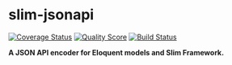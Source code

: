 # slim-jsonapi

[![Coverage Status][ico-code-coverage]][link-scrutinizer]
[![Quality Score][ico-code-quality]][link-scrutinizer]
[![Build Status][ico-build-status]][link-scrutinizer]

**A JSON API encoder for Eloquent models and Slim Framework.**

[ico-code-coverage]: https://img.shields.io/scrutinizer/coverage/g/carterzenk/slim-jsonapi.svg
[ico-code-quality]: https://scrutinizer-ci.com/g/carterzenk/slim-jsonapi/badges/quality-score.png
[ico-build-status]: https://scrutinizer-ci.com/g/carterzenk/slim-jsonapi/badges/build.png
[link-scrutinizer]: https://scrutinizer-ci.com/g/carterzenk/slim-jsonapi
